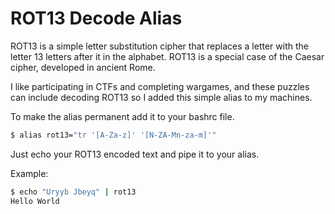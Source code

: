 # ROT13 Decode Alias

ROT13 is a simple letter substitution cipher that replaces a letter with the letter 13 letters after it in the alphabet. ROT13 is a special case of the Caesar cipher, developed in ancient Rome.

I like participating in CTFs and completing wargames, and these puzzles can include decoding ROT13 so I added this simple alias to my machines.

To make the alias permanent add it to your bashrc file.

```bash
$ alias rot13="tr '[A-Za-z]' '[N-ZA-Mn-za-m]'"
```
Just echo your ROT13 encoded text and pipe it to your alias.

Example:

```bash
$ echo "Uryyb Jbeyq" | rot13
Hello World
```
